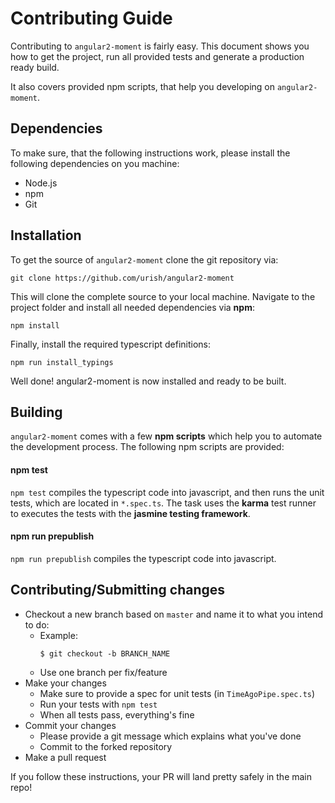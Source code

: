 # Contributing Guide

Contributing to `angular2-moment` is fairly easy. This document shows you how to
get the project, run all provided tests and generate a production ready build.

It also covers provided npm scripts, that help you developing on `angular2-moment`.

## Dependencies

To make sure, that the following instructions work, please install the following dependencies
on you machine:

- Node.js
- npm
- Git

## Installation

To get the source of `angular2-moment` clone the git repository via:

`git clone https://github.com/urish/angular2-moment`

This will clone the complete source to your local machine. Navigate to the project folder
and install all needed dependencies via **npm**:

`npm install`

Finally, install the required typescript definitions:

`npm run install_typings`

Well done! angular2-moment is now installed and ready to be built.

## Building

`angular2-moment` comes with a few **npm scripts** which help you to automate
the development process. The following npm scripts are provided:

#### npm test

`npm test` compiles the typescript code into javascript, and then runs the unit
tests, which are located in `*.spec.ts`. The task uses the **karma** test 
runner to executes the tests with the **jasmine testing framework**. 

#### npm run prepublish

`npm run prepublish` compiles the typescript code into javascript.

## Contributing/Submitting changes

- Checkout a new branch based on `master` and name it to what you intend to do:
  - Example:
    ````
    $ git checkout -b BRANCH_NAME
    ````
  - Use one branch per fix/feature
- Make your changes
  - Make sure to provide a spec for unit tests (in `TimeAgoPipe.spec.ts`)
  - Run your tests with `npm test`
  - When all tests pass, everything's fine
- Commit your changes
  - Please provide a git message which explains what you've done
  - Commit to the forked repository
- Make a pull request

If you follow these instructions, your PR will land pretty safely in the main repo!
